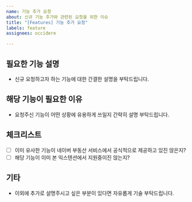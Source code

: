 ```yaml
---
name: 기능 추가 요청
about: 신규 기능 추가와 관련된 요청을 위한 이슈
title: "[Features] 기능 추가 요청"
labels: feature
assignees: occidere

---
```


## 필요한 기능 설명
- 신규 요청하고자 하는 기능에 대한 간결한 설명을 부탁드립니다.

## 해당 기능이 필요한 이유
- 요청주신 기능이 어떤 상황에 유용하게 쓰일지 간략히 설명 부탁드립니다.

## 체크리스트
- [ ] 이미 유사한 기능이 네이버 부동산 서비스에서 공식적으로 제공하고 있진 않은지?
- [ ] 해당 기능이 이미 본 익스텐션에서 지원중이진 않는지?

## 기타
- 이외에 추가로 설명주시고 싶은 부분이 있다면 자유롭게 기술 부탁드립니다.
